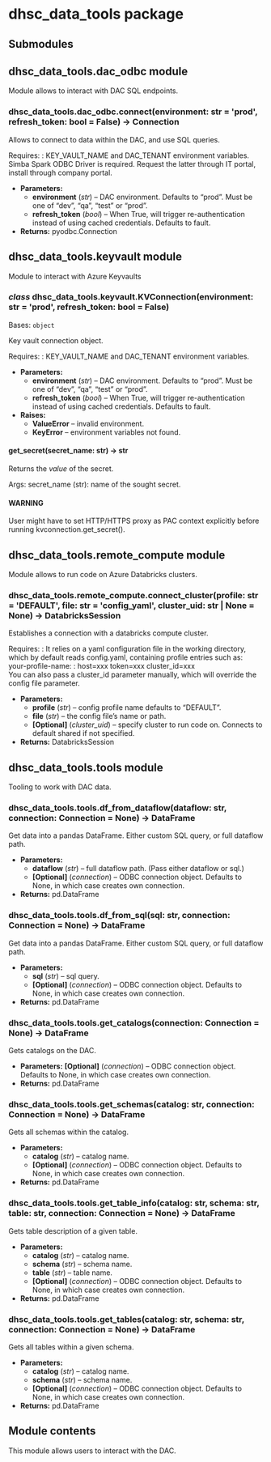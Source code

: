 # dhsc_data_tools package

## Submodules

## dhsc_data_tools.dac_odbc module

Module allows to interact with DAC SQL endpoints.

### dhsc_data_tools.dac_odbc.connect(environment: str = 'prod', refresh_token: bool = False) → Connection

Allows to connect to data within the DAC, and use SQL queries.

Requires:
: KEY_VAULT_NAME and DAC_TENANT environment variables.
  Simba Spark ODBC Driver is required.
  Request the latter through IT portal, install through company portal.

* **Parameters:**
  * **environment** (*str*) – DAC environment. Defaults to “prod”.
    Must be one of “dev”, “qa”, “test” or “prod”.
  * **refresh_token** (*bool*) – When True, will trigger re-authentication
    instead of using cached credentials. Defaults to fault.
* **Returns:**
  pyodbc.Connection

## dhsc_data_tools.keyvault module

Module to interact with Azure Keyvaults

### *class* dhsc_data_tools.keyvault.KVConnection(environment: str = 'prod', refresh_token: bool = False)

Bases: `object`

Key vault connection object.

Requires:
: KEY_VAULT_NAME and DAC_TENANT environment variables.

* **Parameters:**
  * **environment** (*str*) – DAC environment. Defaults to “prod”.
    Must be one of “dev”, “qa”, “test” or “prod”.
  * **refresh_token** (*bool*) – When True, will trigger re-authentication
    instead of using cached credentials. Defaults to fault.
* **Raises:**
  * **ValueError** – invalid environment.
  * **KeyError** – environment variables not found.

#### get_secret(secret_name: str) → str

Returns the *value* of the secret.

Args:
secret_name (str): name of the sought secret.

#### WARNING
User might have to set HTTP/HTTPS proxy as PAC context explicitly
before running kvconnection.get_secret().

## dhsc_data_tools.remote_compute module

Module allows to run code on Azure Databricks clusters.

### dhsc_data_tools.remote_compute.connect_cluster(profile: str = 'DEFAULT', file: str = 'config_yaml', cluster_uid: str | None = None) → DatabricksSession

Establishes a connection with a databricks compute cluster.

Requires:
: It relies on a yaml configuration file in the working directory,
  which by default reads config.yaml, containing profile entries
  such as:
  <br/>
  your-profile-name:
  : host=xxx
    token=xxx
    cluster_id=xxx
  <br/>
  You can also pass a cluster_id parameter manually, which will
  override the config file parameter.

* **Parameters:**
  * **profile** (*str*) – config profile name defaults to “DEFAULT”.
  * **file** (*str*) – the config file’s name or path.
  * **[****Optional****]** (*cluster_uid*) – specify cluster to run code on.
    Connects to default shared if not specified.
* **Returns:**
  DatabricksSession

## dhsc_data_tools.tools module

Tooling to work with DAC data.

### dhsc_data_tools.tools.df_from_dataflow(dataflow: str, connection: Connection = None) → DataFrame

Get data into a pandas DataFrame. Either custom SQL query, or full dataflow path.

* **Parameters:**
  * **dataflow** (*str*) – full dataflow path. (Pass either dataflow or sql.)
  * **[****Optional****]** (*connection*) – ODBC connection object.
    Defaults to None, in which case creates own connection.
* **Returns:**
  pd.DataFrame

### dhsc_data_tools.tools.df_from_sql(sql: str, connection: Connection = None) → DataFrame

Get data into a pandas DataFrame. Either custom SQL query, or full dataflow path.

* **Parameters:**
  * **sql** (*str*) – sql query.
  * **[****Optional****]** (*connection*) – ODBC connection object.
    Defaults to None, in which case creates own connection.
* **Returns:**
  pd.DataFrame

### dhsc_data_tools.tools.get_catalogs(connection: Connection = None) → DataFrame

Gets catalogs on the DAC.

* **Parameters:**
  **[****Optional****]** (*connection*) – ODBC connection object.
  Defaults to None, in which case creates own connection.
* **Returns:**
  pd.DataFrame

### dhsc_data_tools.tools.get_schemas(catalog: str, connection: Connection = None) → DataFrame

Gets all schemas within the catalog.

* **Parameters:**
  * **catalog** (*str*) – catalog name.
  * **[****Optional****]** (*connection*) – ODBC connection object.
    Defaults to None, in which case creates own connection.
* **Returns:**
  pd.DataFrame

### dhsc_data_tools.tools.get_table_info(catalog: str, schema: str, table: str, connection: Connection = None) → DataFrame

Gets table description of a given table.

* **Parameters:**
  * **catalog** (*str*) – catalog name.
  * **schema** (*str*) – schema name.
  * **table** (*str*) – table name.
  * **[****Optional****]** (*connection*) – ODBC connection object.
    Defaults to None, in which case creates own connection.
* **Returns:**
  pd.DataFrame

### dhsc_data_tools.tools.get_tables(catalog: str, schema: str, connection: Connection = None) → DataFrame

Gets all tables within a given schema.

* **Parameters:**
  * **catalog** (*str*) – catalog name.
  * **schema** (*str*) – schema name.
  * **[****Optional****]** (*connection*) – ODBC connection object.
    Defaults to None, in which case creates own connection.
* **Returns:**
  pd.DataFrame

## Module contents

This module allows users to interact with the DAC.
